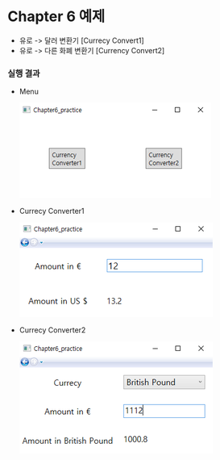 # Chapter 6 예제



- 유로 -> 달러 변환기  [Currecy Convert1]
- 유로 -> 다른 화폐 변환기 [Currency Convert2]



### 실행 결과

- Menu

  ![image-20210524181058206](README.assets/image-20210524181058206.png)

  

- Currecy Converter1

  ![image-20210524181113034](README.assets/image-20210524181113034.png)

  

- Currecy Converter2

  ![image-20210524181138618](README.assets/image-20210524181138618.png)